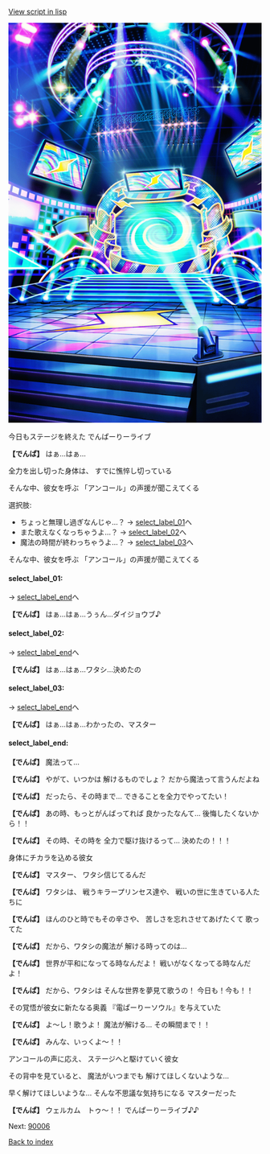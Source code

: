 [View script in lisp](../scripts/10181401.txt)

![denpa.png](../images/backgrounds/denpa.png)

今日もステージを終えた
でんぱーりーライブ

**【でんぱ】**
はぁ…はぁ…

全力を出し切った身体は、
すでに憔悴し切っている

そんな中、彼女を呼ぶ
「アンコール」の声援が聞こえてくる

選択肢:
- ちょっと無理し過ぎなんじゃ…？ → [select_label_01](#select_label_01)へ
- また歌えなくなっちゃうよ…？ → [select_label_02](#select_label_02)へ
- 魔法の時間が終わっちゃうよ…？ → [select_label_03](#select_label_03)へ

そんな中、彼女を呼ぶ
「アンコール」の声援が聞こえてくる

#### select_label_01:
 → [select_label_end](#select_label_end)へ

**【でんぱ】**
はぁ…はぁ…うぅん…ダイジョウブ♪

#### select_label_02:
 → [select_label_end](#select_label_end)へ

**【でんぱ】**
はぁ…はぁ…ワタシ…決めたの

#### select_label_03:
 → [select_label_end](#select_label_end)へ

**【でんぱ】**
はぁ…はぁ…わかったの、マスター

#### select_label_end:

**【でんぱ】**
魔法って…

**【でんぱ】**
やがて、いつかは
解けるものでしょ？
だから魔法って言うんだよね

**【でんぱ】**
だったら、その時まで…
できることを全力でやってたい！

**【でんぱ】**
あの時、もっとがんばってれば
良かったなんて…
後悔したくないから！！

**【でんぱ】**
その時、その時を
全力で駆け抜けるって…
決めたの！！！

身体にチカラを込める彼女

**【でんぱ】**
マスター、
ワタシ信じてるんだ

**【でんぱ】**
ワタシは、
戦うキラープリンセス達や、
戦いの世に生きている人たちに

**【でんぱ】**
ほんのひと時でもその辛さや、
苦しさを忘れさせてあげたくて
歌ってた

**【でんぱ】**
だから、ワタシの魔法が
解ける時ってのは…

**【でんぱ】**
世界が平和になってる時なんだよ！
戦いがなくなってる時なんだよ！

**【でんぱ】**
だから、ワタシは
そんな世界を夢見て歌うの！
今日も！今も！！

その覚悟が彼女に新たなる奥義
『電ぱーりーソウル』を与えていた

**【でんぱ】**
よ～し！歌うよ！
魔法が解ける…
その瞬間まで！！

**【でんぱ】**
みんな、いっくよ～！！

アンコールの声に応え、
ステージへと駆けていく彼女

その背中を見ていると、
魔法がいつまでも
解けてほしくないような…

早く解けてほしいような…
そんな不思議な気持ちになる
マスターだった

**【でんぱ】**
ウェルカム　トゥ～！！
でんぱーりーライブ♪♪


Next: [90006](90006.md)

[Back to index](index.md)
